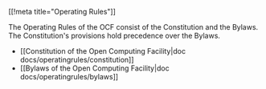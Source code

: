 [[!meta title="Operating Rules"]]


The Operating Rules of the OCF consist of the Constitution and the Bylaws. The
Constitution's provisions hold precedence over the Bylaws.

 - [[Constitution of the Open Computing Facility|doc
   docs/operatingrules/constitution]]
 - [[Bylaws of the Open Computing Facility|doc docs/operatingrules/bylaws]]
